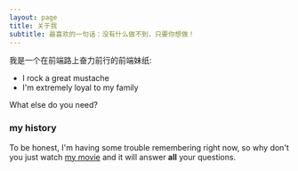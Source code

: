 ```yaml
---
layout: page
title: 关于我
subtitle: 最喜欢的一句话：没有什么做不到，只要你想做！
---
```


我是一个在前端路上奋力前行的前端妹纸:

- I rock a great mustache
- I'm extremely loyal to my family

What else do you need?

### my history

To be honest, I'm having some trouble remembering right now, so why don't you just watch [my movie](http://en.wikipedia.org/wiki/The_Princess_Bride_%28film%29) and it will answer **all** your questions.